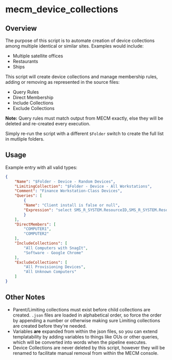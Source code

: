 # mecm_device_collections

## Overview 

The purpose of this script is to automate creation of device collections among multiple identical or similar sites.  Examples would include:

* Multiple satellite offices
* Restaurants
* Ships

This script will create device collections and manage membership rules, adding or removing as represented in the source files:

* Query Rules
* Direct Membership
* Include Collections
* Exclude Collections

**Note:** Query rules must match output from MECM exactly, else they will be deleted and re-created every execution.

Simply re-run the script with a different `$Folder` switch to create the full list in mutliple folders.

## Usage

Example entry with all valid types:

```json
{
    "Name": "$Folder - Device - Random Devices",
    "LimitingCollection": "$Folder - Device - All Workstations",
    "Comment": "Finance Workstation-Class Devices",
    "Queries": [
        {
        "Name": "Client install is false or null",
        "Expression": "select SMS_R_SYSTEM.ResourceID,SMS_R_SYSTEM.ResourceType,SMS_R_SYSTEM.Name,SMS_R_SYSTEM.SMSUniqueIdentifier,SMS_R_SYSTEM.ResourceDomainORWorkgroup,SMS_R_SYSTEM.Client from sms_r_system where Client = 0 or Client is null"
        }
    ],
    "DirectMembers": [
        "COMPUTER1",
        "COMPUTER2"
    ],
    "IncludeCollections": [
        "All Computers with SnagIt",
        "Software - Google Chrome"
    ],
    "ExcludeCollections": [
        "All Provisioning Devices",
        "All Unknown Computers"
    ]
}
```
## Other Notes

* Parent/Limiting collections must exist before child collections are created.  `.json` files are loaded in alphabetical order, so force the order by appending a number or otherwise making sure Limiting collections are created before they're needed.
* Variables **are** expanded from within the json files, so you can extend templatability by adding variables to things like OUs or other queries, which will be converted into words when the pipeline executes.
* Device Collections are never deleted by this script, however they will be renamed to facilitate manual removal from within the MECM console.